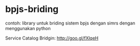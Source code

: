 # bpjs-briding

contoh: library untuk briding sistem bpjs dengan simrs dengan menggunakan python

Service Catalog Bridgin: http://goo.gl/fXlqeH
